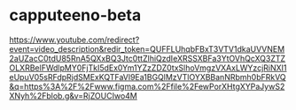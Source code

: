 # capputeeno-beta
https://www.youtube.com/redirect?event=video_description&redir_token=QUFFLUhqbFBxT3VTV1dkaUVVNEM2aUZacC0tdU85RnA5QXxBQ3Jtc0ttZlhiQzdIeXRSSXBFa3YtOVhQcXQ3ZTZOLXRBelFWdlpMY0FjTkI5dEx0Ym1YZzZDZ0txSlhoVmgzVXAxLWYzcjRiNXI1eUpuV05sRFdpRjdSMExKQTFaVl9Ea1BGQlMzVTlOYXBBanNRbmh0bFRkVQ&q=https%3A%2F%2Fwww.figma.com%2Ffile%2FewPorXHtgXYPaJywS2XNyh%2Fblob.g&v=RjZOUCIwo4M
